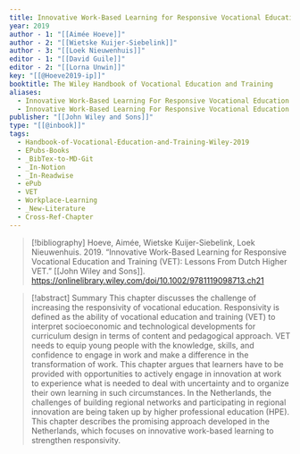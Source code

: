 ```yaml
---
title: Innovative Work-Based Learning for Responsive Vocational Education and Training (VET) -  Lessons From Dutch Higher VET
year: 2019
author - 1: "[[Aimée Hoeve]]"
author - 2: "[[Wietske Kuijer-Siebelink]]"
author - 3: "[[Loek Nieuwenhuis]]"
editor - 1: "[[David Guile]]"
editor - 2: "[[Lorna Unwin]]"
key: "[[@Hoeve2019-ip]]"
booktitle: The Wiley Handbook of Vocational Education and Training
aliases:
  - Innovative Work-Based Learning For Responsive Vocational Education And Training (VET) - Lessons From Dutch Higher VET
  - Innovative Work-Based Learning For Responsive Vocational Education And Training (VET)
publisher: "[[John Wiley and Sons]]"
type: "[[@inbook]]"
tags:
  - Handbook-of-Vocational-Education-and-Training-Wiley-2019
  - EPubs-Books
  - _BibTex-to-MD-Git
  - _In-Notion
  - _In-Readwise
  - ePub
  - VET
  - Workplace-Learning
  - _New-Literature
  - Cross-Ref-Chapter
---
```


> [!bibliography]
> Hoeve, Aimée, Wietske Kuijer-Siebelink, Loek Nieuwenhuis. 2019. “Innovative Work-Based Learning for Responsive Vocational Education and Training (VET): Lessons From Dutch Higher VET.” [[John Wiley and Sons]]. https://onlinelibrary.wiley.com/doi/10.1002/9781119098713.ch21

> [!abstract]
> Summary This chapter discusses the challenge of increasing the responsivity of vocational education. Responsivity is defined as the ability of vocational education and training (VET) to interpret socioeconomic and technological developments for curriculum design in terms of content and pedagogical approach. VET needs to equip young people with the knowledge, skills, and confidence to engage in work and make a difference in the transformation of work. This chapter argues that learners have to be provided with opportunities to actively engage in innovation at work to experience what is needed to deal with uncertainty and to organize their own learning in such circumstances. In the Netherlands, the challenges of building regional networks and participating in regional innovation are being taken up by higher professional education (HPE). This chapter describes the promising approach developed in the Netherlands, which focuses on innovative work-based learning to strengthen responsivity.